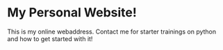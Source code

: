 # My Personal Website!
This is my online webaddress. 
Contact me for starter trainings on python and how to get started with it!
